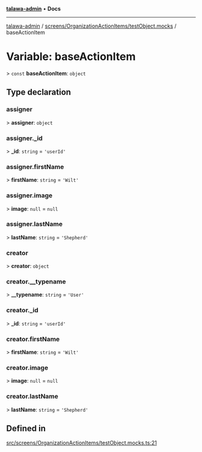 [**talawa-admin**](../../../../README.md) • **Docs**

***

[talawa-admin](../../../../modules.md) / [screens/OrganizationActionItems/testObject.mocks](../README.md) / baseActionItem

# Variable: baseActionItem

\> `const` **baseActionItem**: `object`

## Type declaration

### assigner

\> **assigner**: `object`

### assigner.\_id

\> **\_id**: `string` = `'userId'`

### assigner.firstName

\> **firstName**: `string` = `'Wilt'`

### assigner.image

\> **image**: `null` = `null`

### assigner.lastName

\> **lastName**: `string` = `'Shepherd'`

### creator

\> **creator**: `object`

### creator.\_\_typename

\> **\_\_typename**: `string` = `'User'`

### creator.\_id

\> **\_id**: `string` = `'userId'`

### creator.firstName

\> **firstName**: `string` = `'Wilt'`

### creator.image

\> **image**: `null` = `null`

### creator.lastName

\> **lastName**: `string` = `'Shepherd'`

## Defined in

[src/screens/OrganizationActionItems/testObject.mocks.ts:21](https://github.com/PalisadoesFoundation/talawa-admin/blob/7a991b3aa824070bd53d6367f1ce7f072321af88/src/screens/OrganizationActionItems/testObject.mocks.ts#L21)

